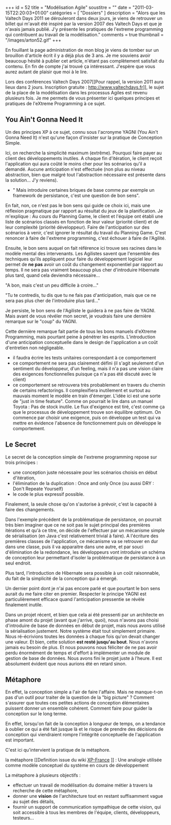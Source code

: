 +++
id = 52
title = "Modélisation Agile"
soustitre = ""
date = "2011-03-15T22:20:03+01:00"
catégories = [ "Dossiers" ]
description = "Alors que les Valtech Days 2011 se dérouleront dans deux jours, je viens de retrouver un billet qui m'avait été inspiré par la version 2007 des Valtech Days et que je n'avais jamais publié. J'y présente les pratiques de l'extreme programming qui contribuent au travail de la modélisation."
comments = true
thumbnail = "/images/arton52.gif"
+++

<div class="chapo">En fouillant la page administration de mon blog je viens de tomber sur un brouillon d'article écrit il y a déjà plus de 3 ans. Je me souviens avoir beaucoup hésité à publier cet article, n'étant pas complètement satisfait du contenu. En fin de compte j'ai trouvé ça intéressant. J'espère que vous aurez autant de plaisir que moi à le lire.</div>

Lors des conférences Valtech Days 2007[[Pour rappel, la version 2011 aura lieux dans 2 jours. Inscription gratuite : http://www.valtechdays.fr]], le sujet de la place de la modélisation dans les processus Agiles est revenu plusieurs fois. Je me permets de vous présenter ici quelques principes et pratiques de l'eXtreme Programming à ce sujet.

## You Ain't Gonna Need It
Un des principes XP à ce sujet, connu sous l'acronyme YAGNI (You Ain't Gonna Need It) n'est qu'une façon d'insister sur la pratique de Conception Simple.

Ici, on recherche la simplicité maximum (extrême). Pourquoi faire payer au client des développements inutiles. A chaque fin d'itération, le client reçoit l'application qui aura coûté le moins cher pour les scénarios qu'il a demandé. Aucune anticipation n'est effectuée (non plus au niveau abstraction, bien que malgré tout l'abstraction nécessaire est présente dans la solution... J'y reviens).

- " Mais introduire certaines briques de base comme par exemple un framework de persistance, c'est une question de bon sens".

En fait, non, ce n'est pas le bon sens qui guide ce choix ici, mais une réflexion pragmatique par rapport au résultat du jeux de la planification.
Je m'explique :
Au cours du Planning Game, le client et l'équipe ont établi une liste de scénarios classés en fonction de leur valeur (priorité client) et de leur complexité (priorité développeur). Faire de l'anticipation sur des scénarios à venir, c'est ignorer le résultat du travail du Planning Game. C'est renoncer à faire de l'extreme programming, c'est échouer à faire de l'Agilité. 

Ensuite, le bon sens auquel on fait référence ici trouve ses racines dans le modèle mental des intervenants. Les Agilistes savent que l'ensemble des techniques qu'ils appliquent pour faire du développement logiciel leur permet de **ne pas** avoir un coût du changement exponentiel par rapport au temps. Il ne sera pas vraiment beaucoup plus cher d'introduire Hibernate plus tard, quand cela deviendra nécessaire... 

"A bon, mais c'est un peu difficile à croire..."

"Tu te contredis, tu dis que tu ne fais pas d'anticipation, mais que ce ne sera pas plus cher de l'introduire plus tard..."

Je persiste, le bon sens de l'Agiliste le guidera à ne pas faire de YAGNI. 
Mais avant de vous révéler mon secret, je voudrais faire une dernière remarque sur le "coup" du YAGNI.

Cette dernière remarque fait partie de tous les bons manuels d'eXtreme Programming, mais pourtant peine à pénétrer les esprits. L'introduction d'une anticipation conceptuelle dans le design de l'application a un coût d'entretien non négligeable. 
- il faudra écrire les tests unitaires correspondant à ce comportement
- ce comportement ne sera pas clairement défini (il s'agit seulement d'un sentiment du développeur, d'un feeling, mais il n'a pas une vision claire des exigences fonctionnelles puisque ça n'a pas été discuté avec le client)
- ce comportement se retrouvera très probablement en travers du chemin de certains refactorings. Il complexifiera inutilement et surtout au mauvais moment le modèle en train d'émerger.
L'idée ici est une sorte de "just in time feature". Comme on pourrait le lire dans un manuel Toyota : Pas de stock inutile. Le flux d'exigence est tiré, c'est comme ça que le processus de développement trouve son équilibre optimum. On commence par choisir une exigence, puis on développe un test qui va mettre en évidence l'absence de fonctionnement puis on développe le comportement.

## Le Secret
Le secret de la conception simple de l'extreme programming repose sur trois principes :

- une conception juste nécessaire pour les scénarios choisis en début d'itération,
- l'élimination de la duplication : Once and only Once (ou aussi DRY : Don't Repeate Yourself)
- le code le plus expressif possible.


Finalement, la seule chose qu'on s'autorise à prévoir, c'est la capacité à faire des changements. 

Dans l'exemple précédent de la problématique de persistance, on pourrait très bien imaginer que ce ne soit pas le sujet principal des premières itérations et qu'à ce titre, on décide de l'effectuer par un mécanisme simple de sérialisation (en Java c'est relativement trivial à faire). A l'écriture des premières classes de l'application, ce mécanisme va se retrouver en dur dans une classe, puis il va apparaitre dans une autre, et par souci d'élimination de la redondance, les développeurs vont introduire un schéma de conception leur permettant d'isoler la problématique de persistance à un seul endroit.

Plus tard, l'introduction de Hibernate sera possible à un coût raisonnable, du fait de la simplicité de la conception qui a émergé.

Un dernier point dont je n'ai pas encore parlé et que pourtant le bon sens aurait du me faire citer en premier. Respecter le principe YAGNI est particulièrement efficace quand l'anticipation pressentie se révèle finalement inutile.

Dans un projet récent, et bien que cela ai été pressenti par un architecte en phase amont du projet (avant que j'arrive, quoi), nous n'avons pas choisi d'introduire de base de données en début de projet, mais nous avons utilisé la sérialisation justement. Notre système était tout simplement primaire. Nous ré-écrivions toutes les données à chaque fois qu'on devait changer une valeur.
Et bien, cette solution **est resté jusqu'au bout**. Nous n'avons jamais eu besoin de plus. Et nous pouvons nous féliciter de ne pas avoir perdu énormément de temps et d'effort à implémenter un module de gestion de base de données. Nous avons fini le projet juste à l'heure. Il est absolument évident que nous aurions été en retard sinon.

## Métaphore

En effet, la conception simple a l'air de faire l'affaire. Mais ne manque-t-on pas d'un outil pour traiter de la question de la "big picture" ? Comment s'assurer que toutes ces petites actions de conception élémentaires puissent donner un ensemble cohérent. Comment faire pour guider la conception sur le long terme. 

En effet, lorsqu'on fait de la conception à longueur de temps, on a tendance à oublier ce qui a été fait jusque là et le risque de prendre des décisions de conception qui viendraient rompre l'intégrité conceptuelle de l'application est important. 

C'est ici qu'intervient la pratique de la métaphore.

la métaphore [[Definition issue du wiki [XP-France](http://xp-france.net/cgi-bin/wiki.pl?TreizePratiques) ]] : Une analogie utilisée comme modèle conceptuel du système en cours de développement

La métaphore à plusieurs objectifs :

- effectuer un travail de modélisation du domaine métier à travers la recherche de cette métaphore,
- donner une **vision** de l'architecture tout en restant suffisamment vague au sujet des détails,
- fournir un support de communication sympathique de cette vision, qui soit accessible à tous les membres de l'équipe, clients, développeurs, testeurs...
